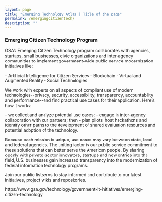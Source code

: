 ```yaml
---
layout: page
title: "Emerging Technology Atlas | Title of the page"
permalink: /emergingcitizentech/
description: ""
---
```


### Emerging Citizen Technology Program


<p>GSA’s Emerging Citizen Technology program collaborates with agencies, startups, small businesses, civic organizations and inter-agency communities to implement government-wide public service modernization initiatives like:</p>

<p>- Artificial Intelligence for Citizen Services
- Blockchain
- Virtual and Augmented Reality
- Social Technologies</p>

<p>We work with experts on all aspects of compliant use of modern technologies--privacy, security, accessibility, transparency, accountability and performance--and find practical use cases for their application. Here’s how it works:</p>

<p>- we collect and analyze potential use cases;
- engage in inter-agency collaboration with our partners; then
- plan pilots, host hackathons and identify other paths to the development of shared evaluation resources and potential adoption of the technology.</p>

<p>Because each mission is unique, use cases may vary between state, local and federal agencies. The uniting factor is our public service commitment to these solutions that can better serve the American people. By sharing openly with private-sector innovators, startups and new entries into the field, U.S. businesses gain increased transparency into the modernization of federal information technology programs.</p>

<p>Join our public listservs to stay informed and contribute to our latest initiatives, project wikis and repositories.</p>

<p>https://www.gsa.gov/technology/government-it-initiatives/emerging-citizen-technology</p>

